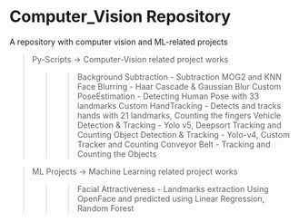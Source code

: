 # Computer_Vision Repository

A repository with computer vision and ML-related projects

> Py-Scripts -> Computer-Vision related project works
>>>  Background Subtraction - Subtraction MOG2 and KNN
>>>  Face Blurring - Haar Cascade & Gaussian Blur 
>>>  Custom PoseEstimation - Detecting Human Pose with 33 landmarks
>>>  Custom HandTracking - Detects and tracks hands with 21 landmarks, Counting the fingers
>>>  Vehicle Detection & Tracking - Yolo v5, Deepsort Tracking and Counting
>>>  Object Detection & Tracking - Yolo-v4, Custom Tracker and Counting
>>>  Conveyor Belt - Tracking and Counting the Objects

> ML Projects -> Machine Learning related project works
>>>  Facial Attractiveness - Landmarks extraction Using OpenFace and predicted using Linear Regression, Random Forest
